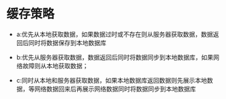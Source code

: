 # 缓存策略

* a:优先从本地获取数据，如果数据过时或不存在则从服务器获取数据，数据返回后同时将数据保存到本地数据库

* b:优先从服务器获取数据，数据返回后同时将数据同步到本地数据库，如果网络故障则从本地获取数据；

* c:同时从本地和服务器获取数据，如果本地数据库返回数据则先展示本地数据，等网络数据回来后再展示网络数据同时将数据同步到本地数据库